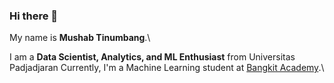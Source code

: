 ### Hi there 👋

My name is **Mushab Tinumbang**.\

I am a **Data Scientist, Analytics, and ML Enthusiast** from Universitas Padjadjaran
Currently, I'm a Machine Learning student at [Bangkit Academy](https://grow.google/intl/id_id/bangkit/).\

